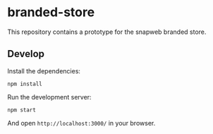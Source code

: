 # branded-store

This repository contains a prototype for the snapweb branded store.

## Develop

Install the dependencies:

```
npm install
```

Run the development server:

```
npm start
```

And open `http://localhost:3000/` in your browser.
